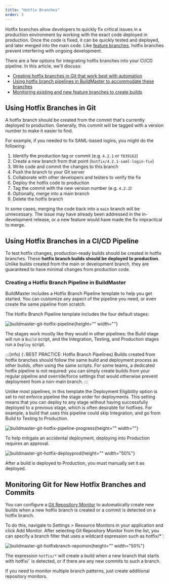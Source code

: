 ```yaml
---
title: "Hotfix Branches"
order: 3
---
```


Hotfix branches allow developers to quickly fix critical issues in a production environment by working with the exact code deployed in production. Once the code is fixed, it can be quickly tested and deployed, and later merged into the main code. Like [feature branches](/docs/buildmaster/builds-continuous-integration/buildmaster-ci-git-workflows/buildmaster-git-feature-branches), hotfix branches prevent interfering with ongoing development. 

There are a few options for integrating hotfix branches into your CI/CD pipeline. In this article, we'll discuss:
 * [Creating hotfix branches in Git that work best with automation](#using-hotfix-branches-in-git)
 * [Using hotfix branch pipelines in BuildMaster to accommodate these branches](#creating-a-hotfix-branch-pipeline-in-buildmaster)
 * [Monitoring existing and new feature branches to create builds](#monitoring-git-for-new-hotfix-branches-and-commits)

## Using Hotfix Branches in Git

A hotfix branch should be created from the commit that's currently deployed to production. Generally, this commit will be tagged with a version number to make it easier to find.

For example, if you needed to fix SAML-based logins, you might do the following:

1. Identify the production tag or commit (e.g. `4.2.1` or `f839162`)
2. Create a new branch from that point (`hotfix/4.2.1-saml-login-fix`)
3. Write code and commit the changes to this branch 
4. Push the branch to your Git server 
5. Collaborate with other developers and testers to verify the fix
6. Deploy the hotfix code to production
7. Tag the commit with the new version number (e.g. `4.2.2`)
8. Optionally, merge into a main branch
9. Delete the hotfix branch

In some cases, merging the code back into a `main` branch will be unnecessary. The issue may have already been addressed in the in-development release, or a new feature would have made the fix impractical to merge.


## Using Hotfix Branches in a CI/CD Pipeline

To test hotfix changes, production-ready builds should be created in hotfix branches. These **hotfix branch builds should be deployed to production**. Unlike builds created from the main or development branch, they are guaranteed to have minimal changes from production code.

### Creating a Hotfix Branch Pipeline in BuildMaster
BuildMaster includes a Hotfix Branch Pipeline template to help you get started. You can customize any aspect of the pipeline you need, or even create the same pipeline from scratch.

The Hotfix Branch Pipeline template includes the four default stages:

![buildmaster-git-hotfix-pipeline](/resources/docs/buildmaster-git-hotfix-pipeline.png){height="" width=""}

The stages work mostly like they would in other pipelines: the Build stage will run a `Build` script, and the Integration, Testing, and Production stages run a `Deploy` script.

:::(info) (💡BEST PRACTICE: Hotfix Branch Pipelines)
Builds created from hotfix branches should follow the same build and deployment process as other builds, often using the same scripts. For some teams, a dedicated hotfix pipeline is not required: you can simply create builds from your regular pipeline and override/force settings that would otherwise prevent deployment from a non-main branch.
:::


Unlike most pipelines, in this template the Deployment Eligibility option is set to *not* enforce pipeline the stage order for deployments. This setting means that you can deploy to any stage without having successfully deployed to a previous stage, which is often desirable for hotfixes. For example, a build that uses this pipeline could skip Integration, and go from Build to Testing to Production. 

![buildmaster-git-hotfix-pipeline-progress](/resources/docs/buildmaster-git-hotfix-pipeline-progress.png){height="" width=""}

To help mitigate an accidental deployment, deploying into Production requires an approval.

![buildmaster-git-hotfix-deployprod](/resources/docs/buildmaster-git-hotfixbranch-deployprod.png){height="" width="50%"}

After a build is deployed to Production, you must manually set it as deployed.

## Monitoring Git for New Hotfix Branches and Commits
You can configure a [Git Repository Monitor](/docs/buildmaster/builds-continuous-integration/buildmaster-git-source-control/buildmaster-git-repository-monitors) to automatically create new builds when a new hotfix branch is created or a commit is detected on a hotfix branch.

To do this, navigate to Settings > Resource Monitors in your application and click Add Monitor. After selecting Git Repository Monitor from the list, you can specify a branch filter that uses a wildcard expression such as hotfix/*`:

![buildmaster-git-hotfixbranch-repomon](/resources/docs/buildmaster-git-hotfixbranch-repomon.png){height="" width="50%"}

The expression `hotfix/*` will create a build when a new branch that starts with hotfix/` is detected, or if there are any new commits to such a branch.

If you need to monitor multiple branch patterns, just create additional repository monitors.
